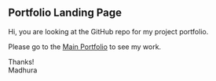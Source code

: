 ## Portfolio Landing Page 



Hi, you are looking at the GitHub repo for my project portfolio.

Please go to the [Main Portfolio](https://madhurapg.github.io/) to see my work.

Thanks!
<br>
Madhura




